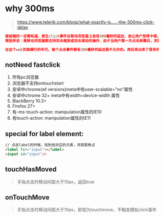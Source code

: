# why 300ms
> https://www.telerik.com/blogs/what-exactly-is.....-the-300ms-click-delay
```conf
做前端的一定都知道，原生click事件在移动浏览器上会有300毫秒的延迟，会让用户觉得卡顿，这300毫秒到底是怎么来的呢，估计就不太知道了，再继续深究这300毫秒的来源是什么，应该会更少人知道吧。国外有一篇很有名的文章说的很详细，有兴趣可以看一下：what-exactly-is.....-the-300ms-click-delay。
简短来说：是移动浏览器都支持双击缩放或双击滚动的操作，由于当用户第一次点击屏幕后，浏览器不能立刻判断用户确实要打开这个链接，还是想要进行双击的操作，因此几乎现在所有浏览器都效仿Safari当年的约定，在点击事件上加了300毫秒的延迟。

在这个web页面横行的年代，每个点击事件都有300毫秒的延迟是不允许的。再后来出来了很多的解决办法，比如Zepto的tap事件（会引发击穿的bug，后面会着重说），fastclick.js等都可以解决，但是多多少少会有些负作用，综合起来我最喜欢fastclick的解决方案，今天就来读一读它的源码吧~
```

## notNeed fastclick
1. 所有pc浏览器
2. 浏览器不支持ontouchstart
3. 安卓中chrome(all versions)meta中有user-scalable="no"属性
4. 安卓中chrome 32+ meta中有width=device-width 属性
5. BlackBerry 10.3+
6. Firefox 27+
7. 有-ms-touch-action: manipulation属性的IE10
8. 有touch-action: manipulation属性的IE11

## special for label element:
```html
// 点击label的时候，找到他对应的元素，并获取焦点
<label for="input"></label>
<input id="input"/>   
```
## touchHasMoved
> 手指点击时移动间距大于10px，返回true

## onTouchMove
> 手指点击时移动间距大于10px，即视为touchmove，不触发模拟click事件
